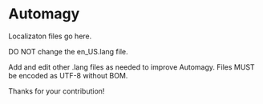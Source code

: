 Automagy
========

Localizaton files go here.

DO NOT change the en_US.lang file.

Add and edit other .lang files as needed to improve Automagy. Files MUST be encoded as UTF-8 without BOM.

Thanks for your contribution!
